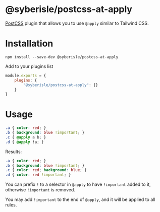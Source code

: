 # @syberisle/postcss-at-apply

[PostCSS](https://postcss.org/) plugin that allows you to use `@apply` similar to Tailwind CSS.

# Installation

```shell
npm install --save-dev @syberisle/postcss-at-apply
```

Add to your plugins list
```javascript
module.exports = {
	plugins: {
		"@syberisle/postcss-at-apply": {}
    }
}
```

# Usage

```scss
.a { color: red; }
.b { background: blue !important; }
.c { @apply a b; }
.d { @apply !a; }
```

Results:
```css
.a { color: red; }
.b { background: blue !important; }
.c { color: red; background: blue; }
.d { color: red !important; }
```

You can prefix `!` to a selector in `@apply` to have `!important` added to it, otherwise `!important` is removed.

You may add `!important` to the end of `@apply`, and it will be applied to all rules.

